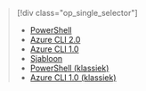 > [!div class="op_single_selector"]
> * [PowerShell](../articles/virtual-machines/windows/multiple-nics.md)
> * [Azure CLI 2.0](../articles/virtual-machines/linux/multiple-nics.md)
> * [Azure CLI 1.0](../articles/virtual-machines/linux/multiple-nics-nodejs.md)
> * [Sjabloon](../articles/virtual-network/virtual-network-deploy-multinic-arm-template.md)
> * [PowerShell (klassiek)](../articles/virtual-network/virtual-network-deploy-multinic-classic-ps.md)
> * [Azure CLI 1.0 (klassiek)](../articles/virtual-network/virtual-network-deploy-multinic-classic-cli.md)